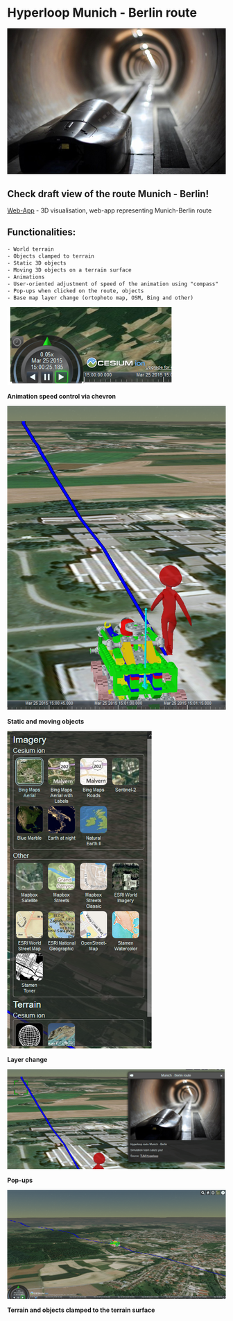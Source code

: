 
# Hyperloop Munich - Berlin route

![hyperloop2](./screenshots/pod.jpg)

## Check draft view of the route Munich - Berlin!
   [Web-App](https://olaf2wysocki.github.io/) - 3D visualisation, web-app representing Munich-Berlin route

## Functionalities:

    - World terrain
    - Objects clamped to terrain
    - Static 3D objects
    - Moving 3D objects on a terrain surface
    - Animations
    - User-oriented adjustment of speed of the animation using "compass"
    - Pop-ups when clicked on the route, objects
    - Base map layer change (ortophoto map, OSM, Bing and other)

![Animation speed control via chevron](./screenshots/AnimationControl.PNG)

**Animation speed control via chevron**

![Static and moving objects](./screenshots/staticObjects.PNG)

**Static and moving objects**

![Layer change](./screenshots/Layers.PNG)

**Layer change**

![Pop-ups](./screenshots/PopUps.PNG)

**Pop-ups**

![Terrain and objects clamped to the terrain surface](./screenshots/BuggyMunBer.PNG)

**Terrain and objects clamped to the terrain surface**
